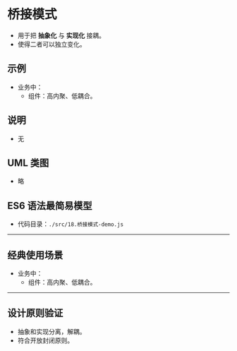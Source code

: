 # 桥接模式

- 用于把 **抽象化** 与 **实现化** 接耦。
- 使得二者可以独立变化。

## 示例

- 业务中：
  - 组件：高内聚、低耦合。

## 说明

- 无

## UML 类图

- 略

## ES6 语法最简易模型

- 代码目录：`./src/18.桥接模式-demo.js`

---

## 经典使用场景

- 业务中：
  - 组件：高内聚、低耦合。

---

## 设计原则验证

- 抽象和实现分离，解耦。
- 符合开放封闭原则。

